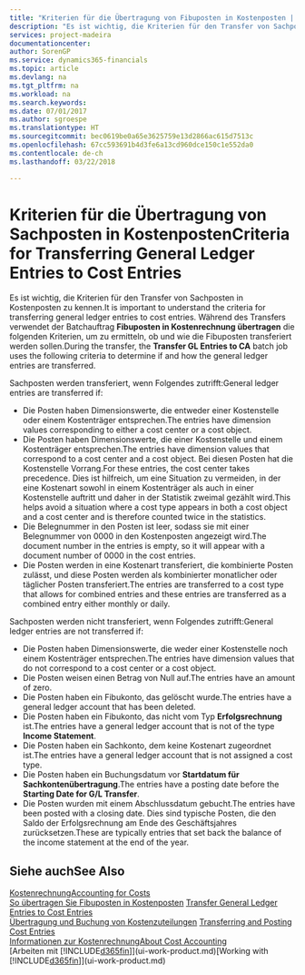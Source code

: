 ```yaml
---
title: "Kriterien für die Übertragung von Fibuposten in Kostenposten | Microsoft Docs"
description: "Es ist wichtig, die Kriterien für den Transfer von Sachposten in Kostenposten zu kennen. Während des Transfers verwendet der Batchauftrag **Fibuposten in Kostenrechnung übertragen** die folgenden Kriterien, um zu ermitteln, ob und wie die Fibuposten transferiert werden sollen."
services: project-madeira
documentationcenter: 
author: SorenGP
ms.service: dynamics365-financials
ms.topic: article
ms.devlang: na
ms.tgt_pltfrm: na
ms.workload: na
ms.search.keywords: 
ms.date: 07/01/2017
ms.author: sgroespe
ms.translationtype: HT
ms.sourcegitcommit: bec0619be0a65e3625759e13d2866ac615d7513c
ms.openlocfilehash: 67cc593691b4d3fe6a13cd960dce150c1e552da0
ms.contentlocale: de-ch
ms.lasthandoff: 03/22/2018

---
```

# <a name="criteria-for-transferring-general-ledger-entries-to-cost-entries"></a><span data-ttu-id="8d186-104">Kriterien für die Übertragung von Sachposten in Kostenposten</span><span class="sxs-lookup"><span data-stu-id="8d186-104">Criteria for Transferring General Ledger Entries to Cost Entries</span></span>
<span data-ttu-id="8d186-105">Es ist wichtig, die Kriterien für den Transfer von Sachposten in Kostenposten zu kennen.</span><span class="sxs-lookup"><span data-stu-id="8d186-105">It is important to understand the criteria for transferring general ledger entries to cost entries.</span></span> <span data-ttu-id="8d186-106">Während des Transfers verwendet der Batchauftrag **Fibuposten in Kostenrechnung übertragen** die folgenden Kriterien, um zu ermitteln, ob und wie die Fibuposten transferiert werden sollen.</span><span class="sxs-lookup"><span data-stu-id="8d186-106">During the transfer, the **Transfer GL Entries to CA** batch job uses the following criteria to determine if and how the general ledger entries are transferred.</span></span>  

<span data-ttu-id="8d186-107">Sachposten werden transferiert, wenn Folgendes zutrifft:</span><span class="sxs-lookup"><span data-stu-id="8d186-107">General ledger entries are transferred if:</span></span>  

-   <span data-ttu-id="8d186-108">Die Posten haben Dimensionswerte, die entweder einer Kostenstelle oder einem Kostenträger entsprechen.</span><span class="sxs-lookup"><span data-stu-id="8d186-108">The entries have dimension values corresponding to either a cost center or a cost object.</span></span>  
-   <span data-ttu-id="8d186-109">Die Posten haben Dimensionswerte, die einer Kostenstelle und einem Kostenträger entsprechen.</span><span class="sxs-lookup"><span data-stu-id="8d186-109">The entries have dimension values that correspond to a cost center and a cost object.</span></span> <span data-ttu-id="8d186-110">Bei diesen Posten hat die Kostenstelle Vorrang.</span><span class="sxs-lookup"><span data-stu-id="8d186-110">For these entries, the cost center takes precedence.</span></span> <span data-ttu-id="8d186-111">Dies ist hilfreich, um eine Situation zu vermeiden, in der eine Kostenart sowohl in einem Kostenträger als auch in einer Kostenstelle auftritt und daher in der Statistik zweimal gezählt wird.</span><span class="sxs-lookup"><span data-stu-id="8d186-111">This helps avoid a situation where a cost type appears in both a cost object and a cost center and is therefore counted twice in the statistics.</span></span>  
-   <span data-ttu-id="8d186-112">Die Belegnummer in den Posten ist leer, sodass sie mit einer Belegnummer von 0000 in den Kostenposten angezeigt wird.</span><span class="sxs-lookup"><span data-stu-id="8d186-112">The document number in the entries is empty, so it will appear with a document number of 0000 in the cost entries.</span></span>  
-   <span data-ttu-id="8d186-113">Die Posten werden in eine Kostenart transferiert, die kombinierte Posten zulässt, und diese Posten werden als kombinierter monatlicher oder täglicher Posten transferiert.</span><span class="sxs-lookup"><span data-stu-id="8d186-113">The entries are transferred to a cost type that allows for combined entries and these entries are transferred as a combined entry either monthly or daily.</span></span>  

<span data-ttu-id="8d186-114">Sachposten werden nicht transferiert, wenn Folgendes zutrifft:</span><span class="sxs-lookup"><span data-stu-id="8d186-114">General ledger entries are not transferred if:</span></span>  

-   <span data-ttu-id="8d186-115">Die Posten haben Dimensionswerte, die weder einer Kostenstelle noch einem Kostenträger entsprechen.</span><span class="sxs-lookup"><span data-stu-id="8d186-115">The entries have dimension values that do not correspond to a cost center or a cost object.</span></span>  
-   <span data-ttu-id="8d186-116">Die Posten weisen einen Betrag von Null auf.</span><span class="sxs-lookup"><span data-stu-id="8d186-116">The entries have an amount of zero.</span></span>  
-   <span data-ttu-id="8d186-117">Die Posten haben ein Fibukonto, das gelöscht wurde.</span><span class="sxs-lookup"><span data-stu-id="8d186-117">The entries have a general ledger account that has been deleted.</span></span>  
-   <span data-ttu-id="8d186-118">Die Posten haben ein Fibukonto, das nicht vom Typ **Erfolgsrechnung** ist.</span><span class="sxs-lookup"><span data-stu-id="8d186-118">The entries have a general ledger account that is not of the type **Income Statement**.</span></span>  
-   <span data-ttu-id="8d186-119">Die Posten haben ein Sachkonto, dem keine Kostenart zugeordnet ist.</span><span class="sxs-lookup"><span data-stu-id="8d186-119">The entries have a general ledger account that is not assigned a cost type.</span></span>  
-   <span data-ttu-id="8d186-120">Die Posten haben ein Buchungsdatum vor **Startdatum für Sachkontenübertragung**.</span><span class="sxs-lookup"><span data-stu-id="8d186-120">The entries have a posting date before the **Starting Date for G/L Transfer**.</span></span>  
-   <span data-ttu-id="8d186-121">Die Posten wurden mit einem Abschlussdatum gebucht.</span><span class="sxs-lookup"><span data-stu-id="8d186-121">The entries have been posted with a closing date.</span></span> <span data-ttu-id="8d186-122">Dies sind typische Posten, die den Saldo der Erfolgsrechnung am Ende des Geschäftsjahres zurücksetzen.</span><span class="sxs-lookup"><span data-stu-id="8d186-122">These are typically entries that set back the balance of the income statement at the end of the year.</span></span>  

## <a name="see-also"></a><span data-ttu-id="8d186-123">Siehe auch</span><span class="sxs-lookup"><span data-stu-id="8d186-123">See Also</span></span>  
[<span data-ttu-id="8d186-124">Kostenrechnung</span><span class="sxs-lookup"><span data-stu-id="8d186-124">Accounting for Costs</span></span>](finance-manage-cost-accounting.md)  
 <span data-ttu-id="8d186-125">[So übertragen Sie Fibuposten in Kostenposten](finance-how-to-transfer-general-ledger-entries-to-cost-entries.md) </span><span class="sxs-lookup"><span data-stu-id="8d186-125">[Transfer General Ledger Entries to Cost Entries](finance-how-to-transfer-general-ledger-entries-to-cost-entries.md) </span></span>  
 <span data-ttu-id="8d186-126">[Übertragung und Buchung von Kostenzuteilungen](finance-transfer-and-post-cost-entries.md) </span><span class="sxs-lookup"><span data-stu-id="8d186-126">[Transferring and Posting Cost Entries](finance-transfer-and-post-cost-entries.md) </span></span>  
 [<span data-ttu-id="8d186-127">Informationen zur Kostenrechnung</span><span class="sxs-lookup"><span data-stu-id="8d186-127">About Cost Accounting</span></span>](finance-about-cost-accounting.md)  
 <span data-ttu-id="8d186-128">[Arbeiten mit [!INCLUDE[d365fin](includes/d365fin_md.md)]](ui-work-product.md)</span><span class="sxs-lookup"><span data-stu-id="8d186-128">[Working with [!INCLUDE[d365fin](includes/d365fin_md.md)]](ui-work-product.md)</span></span>

